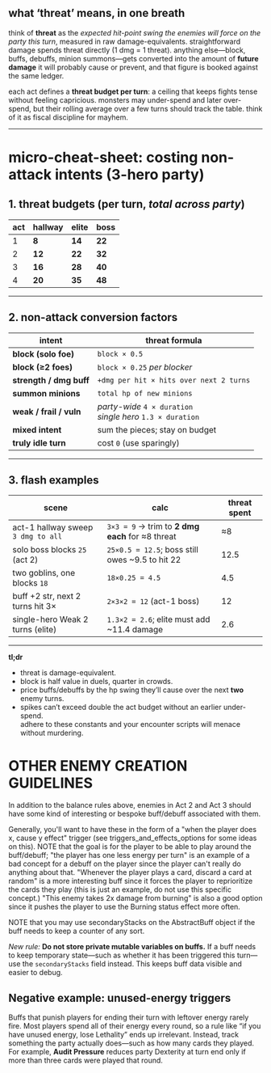 ## what ‘threat’ means, in one breath  
think of **threat** as the *expected hit-point swing the enemies will force on the party this turn*, measured in raw damage-equivalents. straightforward damage spends threat directly (1 dmg = 1 threat). anything else—block, buffs, debuffs, minion summons—gets converted into the amount of **future damage** it will probably cause or prevent, and that figure is booked against the same ledger.  

each act defines a **threat budget per turn**: a ceiling that keeps fights tense without feeling capricious. monsters may under-spend and later over-spend, but their rolling average over a few turns should track the table. think of it as fiscal discipline for mayhem.

---

# micro-cheat-sheet: costing non-attack intents (3-hero party)

## 1. threat budgets (per turn, *total across party*)

| act | hallway | elite | boss |
| --- | ------- | ----- | ---- |
| 1   | **8**   | **14** | **22** |
| 2   | **12**  | **22** | **32** |
| 3   | **16**  | **28** | **40** |
| 4   | **20**  | **35** | **48** |

---

## 2. non-attack conversion factors

| intent                    | threat formula                                |
|---------------------------|-----------------------------------------------|
| **block (solo foe)**      | `block × 0.5`                                 |
| **block (≥2 foes)**       | `block × 0.25` *per blocker*                  |
| **strength / dmg buff**   | `+dmg per hit × hits over next 2 turns`       |
| **summon minions**        | `total hp of new minions`                     |
| **weak / frail / vuln**   | *party-wide* `4 × duration`<br>*single hero* `1.3 × duration` |
| **mixed intent**          | sum the pieces; stay on budget                |
| **truly idle turn**       | cost `0` (use sparingly)                      |

---

## 3. flash examples

| scene | calc | threat spent |
|-------|------|--------------|
| act-1 hallway sweep `3 dmg to all` | `3×3 = 9` → trim to **2 dmg each** for ≈8 threat | ≈8 |
| solo boss blocks `25` (act 2)      | `25×0.5 = 12.5`; boss still owes ~9.5 to hit 22 | 12.5 |
| two goblins, one blocks `18`       | `18×0.25 = 4.5` | 4.5 |
| buff +2 str, next 2 turns hit 3×   | `2×3×2 = 12` (act-1 boss) | 12 |
| single-hero Weak 2 turns (elite)   | `1.3×2 = 2.6`; elite must add ~11.4 damage | 2.6 |

---

**tl;dr**  
* threat is damage-equivalent.  
* block is half value in duels, quarter in crowds.  
* price buffs/debuffs by the hp swing they’ll cause over the next **two** enemy turns.  
* spikes can’t exceed double the act budget without an earlier under-spend.  
adhere to these constants and your encounter scripts will menace without murdering.


# OTHER ENEMY CREATION GUIDELINES
In addition to the balance rules above, enemies in Act 2 and Act 3 should have some kind of interesting or bespoke buff/debuff associated with them.

Generally, you'll want to have these in the form of a "when the player does x, cause y effect" trigger (see triggers_and_effects_options for some ideas on this).  NOTE that the goal is for the player to be able to play around the buff/debuff; "the player has one less energy per turn" is an example of a bad concept for a debuff on the player since the player can't really do anything about that.  "Whenever the player plays a card, discard a card at random" is a more interesting buff since it forces the player to reprioritize the cards they play (this is just an example, do not use this specific concept.)  "This enemy takes 2x damage from burning" is also a good option since it pushes the player to use the Burning status effect more often.

NOTE that you may use secondaryStacks on the AbstractBuff object if the buff needs to keep a counter of any sort.

*New rule:* **Do not store private mutable variables on buffs.**  If a buff needs
to keep temporary state—such as whether it has been triggered this turn—use the
`secondaryStacks` field instead. This keeps buff data visible and easier to
debug.

## Negative example: unused-energy triggers

Buffs that punish players for ending their turn with leftover energy rarely fire. Most players spend all of their energy every round, so a rule like “if you have unused energy, lose Lethality” ends up irrelevant. Instead, track something the party actually does—such as how many cards they played. For example, **Audit Pressure** reduces party Dexterity at turn end only if more than three cards were played that round.
